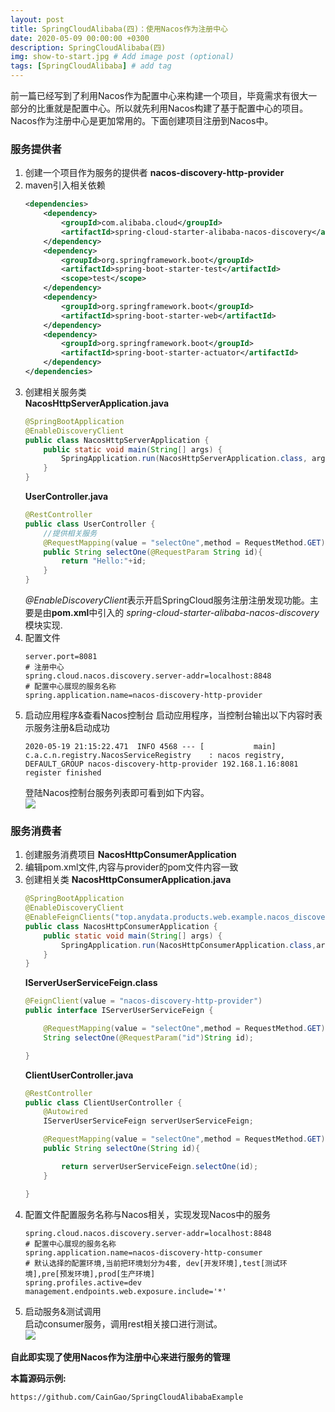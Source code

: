 ```yaml
---
layout: post
title: SpringCloudAlibaba(四)：使用Nacos作为注册中心
date: 2020-05-09 00:00:00 +0300
description: SpringCloudAlibaba(四)
img: show-to-start.jpg # Add image post (optional)
tags: [SpringCloudAlibaba] # add tag
---
```

前一篇已经写到了利用Nacos作为配置中心来构建一个项目，毕竟需求有很大一部分的比重就是配置中心。所以就先利用Nacos构建了基于配置中心的项目。  
Nacos作为注册中心是更加常用的。下面创建项目注册到Nacos中。

### 服务提供者
1.  创建一个项目作为服务的提供者 **nacos-discovery-http-provider**
2.  maven引入相关依赖
    ```xml
    <dependencies>
        <dependency>
            <groupId>com.alibaba.cloud</groupId>
            <artifactId>spring-cloud-starter-alibaba-nacos-discovery</artifactId>
        </dependency>
        <dependency>
            <groupId>org.springframework.boot</groupId>
            <artifactId>spring-boot-starter-test</artifactId>
            <scope>test</scope>
        </dependency>
        <dependency>
            <groupId>org.springframework.boot</groupId>
            <artifactId>spring-boot-starter-web</artifactId>
        </dependency>
        <dependency>
            <groupId>org.springframework.boot</groupId>
            <artifactId>spring-boot-starter-actuator</artifactId>
        </dependency>
    </dependencies>
    ```
3.  创建相关服务类  
    **NacosHttpServerApplication.java**
    ```java
    @SpringBootApplication
    @EnableDiscoveryClient
    public class NacosHttpServerApplication {
        public static void main(String[] args) {
            SpringApplication.run(NacosHttpServerApplication.class, args);
        }
    }
    ```  
    **UserController.java**
    ```java
    @RestController
    public class UserController {
        //提供相关服务
        @RequestMapping(value = "selectOne",method = RequestMethod.GET)
        public String selectOne(@RequestParam String id){
            return "Hello:"+id;
        }
    }
    ```
    *@EnableDiscoveryClient*表示开启SpringCloud服务注册注册发现功能。主要是由**pom.xml**中引入的 *spring-cloud-starter-alibaba-nacos-discovery* 模块实现.
4.  配置文件
    ```properties
    server.port=8081
    # 注册中心
    spring.cloud.nacos.discovery.server-addr=localhost:8848
    # 配置中心展现的服务名称
    spring.application.name=nacos-discovery-http-provider
    ```
5.  启动应用程序&查看Nacos控制台
    启动应用程序，当控制台输出以下内容时表示服务注册&启动成功
    ```
    2020-05-19 21:15:22.471  INFO 4568 --- [           main] c.a.c.n.registry.NacosServiceRegistry    : nacos registry, DEFAULT_GROUP nacos-discovery-http-provider 192.168.1.16:8081 register finished
    ```
    登陆Nacos控制台服务列表即可看到如下内容。  
    ![]({{site.baseurl}}/assets/img/springcloudalibaba/4/nacos_discovery_http_provider.png)

### 服务消费者
1.  创建服务消费项目 **NacosHttpConsumerApplication**
2.  编辑pom.xml文件,内容与provider的pom文件内容一致
3.  创建相关类
    **NacosHttpConsumerApplication.java**
    ```java
    @SpringBootApplication
    @EnableDiscoveryClient
    @EnableFeignClients("top.anydata.products.web.example.nacos_discovery_http_consumer.service")
    public class NacosHttpConsumerApplication {
        public static void main(String[] args) {
            SpringApplication.run(NacosHttpConsumerApplication.class,args);
        }
    }
    ```
    **IServerUserServiceFeign.class**
    ```java
    @FeignClient(value = "nacos-discovery-http-provider")
    public interface IServerUserServiceFeign {
    
        @RequestMapping(value = "selectOne",method = RequestMethod.GET)
        String selectOne(@RequestParam("id")String id);
    
    }
    ```
    **ClientUserController.java**
    ```java
    @RestController
    public class ClientUserController {
        @Autowired
        IServerUserServiceFeign serverUserServiceFeign;
    
        @RequestMapping(value = "selectOne",method = RequestMethod.GET)
        public String selectOne(String id){
    
            return serverUserServiceFeign.selectOne(id);
        }
    
    }
    ```
4.  配置文件配置服务名称与Nacos相关，实现发现Nacos中的服务
    ```properties
    spring.cloud.nacos.discovery.server-addr=localhost:8848
    # 配置中心展现的服务名称
    spring.application.name=nacos-discovery-http-consumer
    # 默认选择的配置环境,当前把环境划分为4套, dev[开发环境],test[测试环境],pre[预发环境],prod[生产环境]
    spring.profiles.active=dev
    management.endpoints.web.exposure.include='*'
    ```
5.  启动服务&测试调用  
    启动consumer服务，调用rest相关接口进行测试。  
    ![]({{site.baseurl}}/assets/img/springcloudalibaba/4/nacos_discovery_http_provider.png)

**自此即实现了使用Nacos作为注册中心来进行服务的管理**

**本篇源码示例:**
```
https://github.com/CainGao/SpringCloudAlibabaExample  
```
